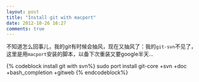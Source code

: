```yaml
---
layout: post
title: "Install git with macport"
date: 2012-10-26 16:27
comments: true
---
```


不知道怎么回事儿，我的git有时候会抽风，现在又抽风了：我的<code>git-svn</code>不见了，这里是用<code>macport</code>安装的脚本，以备下次重装又要google半天...

{% codeblock install git with svn%}
sudo port install git-core +svn +doc +bash_completion +gitweb
{% endcodeblock%}